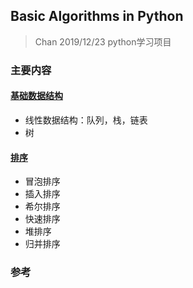 ## Basic Algorithms in Python

>Chan 2019/12/23    python学习项目
>





###  主要内容

#### [基础数据结构](DataStructure/DataStructurePython.md)

- 线性数据结构：队列，栈，链表
- 树



#### [排序](Sort/Sort.md)

- 冒泡排序
- 插入排序
- 希尔排序
- 快速排序
- 堆排序
- 归并排序





### 参考





